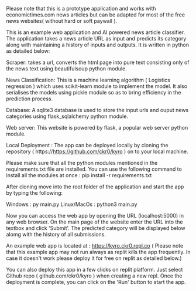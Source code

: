 Please note that this is a prototype application and works with economictimes.com news articles but can be adapted for most of the
free news websites( without hard or soft paywall ).

This is an example web application and AI powered news article classifier. 
The application takes a news article URL as input and predicts its category along with maintaining a history of inputs and outputs.
It is written in python as detailed below:

Scraper: takes a url, converts the html page into pure text consisting only of the news text using beautifulsoup python module.

News Classification: This is a machine learning algorithm ( Logistics regression ) which uses scikit-learn module
to implement the model. It also serialises the models using pickle module so as to bring efficiency in the prediction process.

Database: A sqlite3 database is used to store the input urls and ouput news categories using flask_sqlalchemy python module.

Web server: This website is powered by flask, a popular web server python module.

Local Deployment : The app can be deployed locally by cloning the repository ( https://https://github.com/ckr0/kyro ) on to your 
local machine. 

Please make sure that all the python modules mentioned in the requirements.txt file are installed. You can use the following 
command to install all the modules at once : pip install -r requirements.txt

After cloning move into the root folder of the application and start the app by typing the following:

Windows : py main.py
Linux/MacOs : python3 main.py

Now you can access the web app by opening the URL (localhost:5000) in any web browser. On the main page of the website enter the 
URL into the textbox and click 'Submit'. The predicted category will be displayed below alomg with the history of all submissions.

An example web app is located at : https://kyro.ckr0.repl.co ( Please note that this example app may not run always as replit kills
the app frequently. In case it doesn't work please deploy it for free on replit as detailed below.)

You can also deploy this app in a few clicks on replit platform. Just select Github repo ( github.com/ckr0/kyro ) when creating 
a new repl. Once the deployment is complete, you can click on the 'Run' button to start the app.